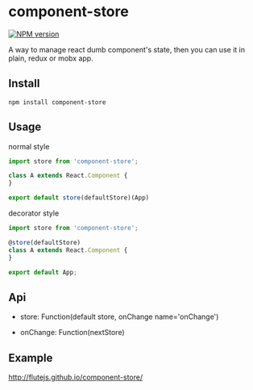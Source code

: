# component-store

[![NPM version](https://img.shields.io/npm/v/component-store.svg?style=flat)](https://npmjs.org/package/component-store)

A way to manage react dumb component's state, then you can use it in plain, redux or mobx app.

## Install

```
npm install component-store
```


## Usage

normal style
```js
import store from 'component-store';

class A extends React.Component {
}

export default store(defaultStore)(App)
```

decorator style
```js
import store from 'component-store';

@store(defaultStore)
class A extends React.Component {
}

export default App;
```


## Api

- store: Function(default store, onChange name='onChange')

- onChange: Function(nextStore)

## Example

http://flutejs.github.io/component-store/
